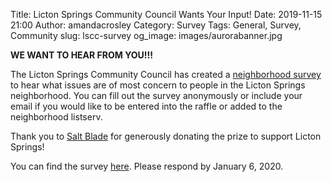 Title: Licton Springs Community Council Wants Your Input!
Date: 2019-11-15 21:00
Author: amandacrosley
Category: Survey
Tags: General, Survey, Community
slug: lscc-survey
og_image: images/aurorabanner.jpg

<b>WE WANT TO HEAR FROM YOU!!!</b>

The Licton Springs Community Council has created a [neighborhood survey](https://www.surveymonkey.com/r/QCVDT9D) to hear what issues are of most concern to people in the Licton Springs neighborhood. You can fill out the survey anonymously or include your email if you would like to be entered into the raffle or added to the neighborhood listserv. 

Thank you to [Salt Blade](https://www.saltblade.com/shop) for generously donating the prize to support Licton Springs!

You can find the survey [here](https://www.surveymonkey.com/r/QCVDT9D). Please respond by January 6, 2020.  
